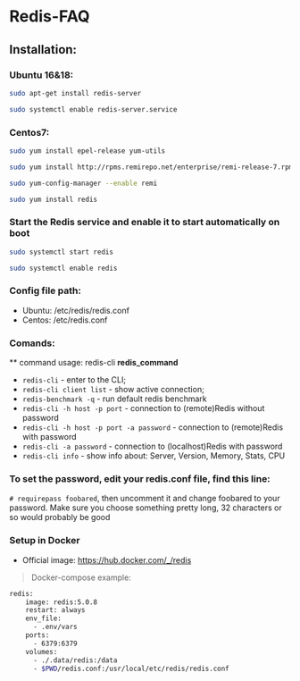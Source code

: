 # Redis-FAQ
## Installation:
### Ubuntu 16&18:
```sh 
sudo apt-get install redis-server 
```
```sh
sudo systemctl enable redis-server.service
```
### Centos7:
```sh
sudo yum install epel-release yum-utils
```
```sh
sudo yum install http://rpms.remirepo.net/enterprise/remi-release-7.rpm
```
```sh
sudo yum-config-manager --enable remi
```
```sh
sudo yum install redis
```
### Start the Redis service and enable it to start automatically on boot
```sh
sudo systemctl start redis
```
```sh
sudo systemctl enable redis
```
### Config file path:
* Ubuntu: /etc/redis/redis.conf
* Centos: /etc/redis.conf
### Comands:
** command usage: redis-cli **redis_command**
* `redis-cli` - enter to the CLI;
* `redis-cli client list` - show active connection;
* `redis-benchmark -q` - run default redis benchmark
* `redis-cli -h host -p port` - connection to (remote)Redis without password 
* `redis-cli -h host -p port -a password` - connection to (remote)Redis with password
* `redis-cli -a password` - connection to (localhost)Redis with password
* `redis-cli info` - show info about: Server, Version, Memory, Stats, CPU

### To set the password, edit your redis.conf file, find this line: 
`# requirepass foobared`, then uncomment it and change foobared to your password. Make sure you choose something pretty long, 32 characters or so would probably be good

### Setup in Docker
* Official image: https://hub.docker.com/_/redis
> Docker-compose example:
```sh
redis:
    image: redis:5.0.8
    restart: always
    env_file:
      - .env/vars
    ports:
      - 6379:6379
    volumes:
      - ./.data/redis:/data
      - $PWD/redis.conf:/usr/local/etc/redis/redis.conf
```

